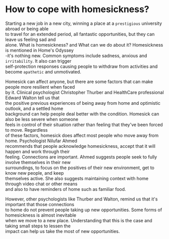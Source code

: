 # How to cope with homesickness?

Starting a new job in a new city, winning a place at a `prestigious` university abroad or being able  
to travel for an extended period, all fantastic opportunities, but they can leave us feeling sad and  
alone. What is homesickness? and What can we do about it? Homesickness is mentioned in Home's Odyssey  
-it's nothing new. Common symptoms include sadness, anxious and `irritability`.  It also can trigger  
self-protection responses causing people to withdraw from activities and become `apathetic` and unmotivated.  

Homesick can affect anyone, but there are some factors that can make people more resilient when faced  
by it. Clinical psychologist Christopher Thurber and HealthCare professional Edward Walton tell us that  
the positive previous experiences of being away from home and optimistic outlook, and a settled home  
background can help people deal better with the condition. Homesick can also be less severe when someone  
feels in control of their situation rather than feeling that they've been forced to move. Regardless  
of these factors, homesick does affect most people who move away from home. Psychologist Nilufar Ahmed  
recommends that people acknowledge homesickness, accept that it will happen and work through their  
feeling. Connections are important. Ahmed suggests people seek to fully involve themselves in their new  
surroundings, to focus on the positives of their new environment, get to know new people, and keep  
themselves active. She also suggests maintaining context with home through video chat or other means  
and also to have reminders of home such as familiar food.  

However, other psychologists like Thurber and Walton, remind us that it's important that those connections  
to home do not prevent people taking up new opportunities. Some forms of homesickness is almost inevitable  
when we move to a new place. Understanding that this is the case and taking small steps to lessen the  
impact can help us take the most of new opportunities.
